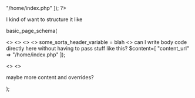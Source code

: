 <?php 

include($_SERVER['DOCUMENT_ROOT'] . "/head.php"); 
include($_SERVER['DOCUMENT_ROOT'] . "/body.php"); 

insert_head();
insert_body($content=[
    "content_url" => "/home/index.php"    ]);

?> 



I kind of want to structure it like



basic_page_schema(

<<not writing variable here bc its default>>
<<not writing variable here bc its default>>
<<not writing variable here bc its default>>
<<not writing variable here bc its default>>
some_sorta_header_variable = blah
<<not writing variable here bc its default>>
 can I write body code directly here without having to pass stuff like this?
$content=[
    "content_url" => "/home/index.php"    ]); 


<<not writing variable here bc its default>>
<<not writing variable here bc its default>>

maybe more content and overrides?

);
